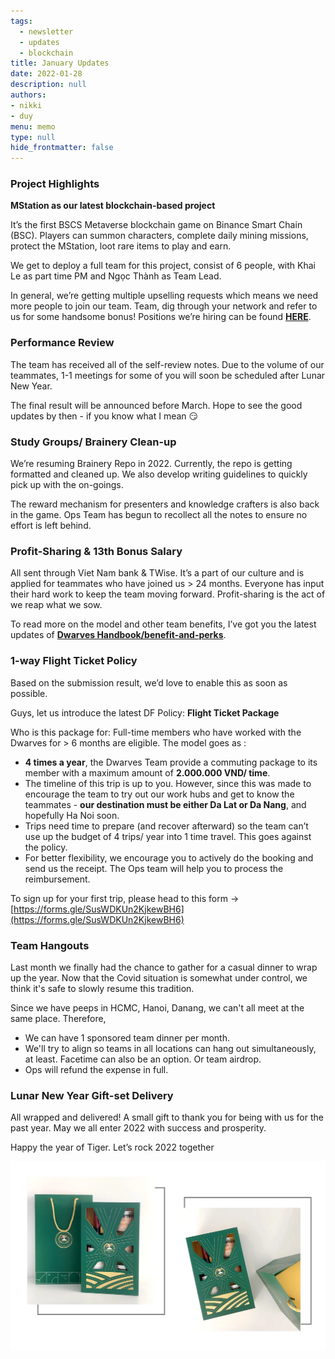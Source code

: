 ```yaml
---
tags: 
  - newsletter
  - updates
  - blockchain
title: January Updates
date: 2022-01-28
description: null
authors: 
- nikki
- duy
menu: memo
type: null
hide_frontmatter: false
---
```


### **Project Highlights**
**MStation as our latest blockchain-based project**

It’s the first BSCS Metaverse blockchain game on Binance Smart Chain (BSC). Players can summon characters, complete daily mining missions, protect the MStation, loot rare items to play and earn. 

We get to deploy a full team for this project, consist of 6 people, with Khai Le as part time PM and Ngọc Thành as Team Lead.

In general, we’re getting multiple upselling requests which means we need more people to join our team. Team, dig through your network and refer to us for some handsome bonus! Positions we’re hiring can be found **[HERE](http://careers.d.foundation/)**.

### **Performance Review**
The team has received all of the self-review notes. Due to the volume of our teammates, 1-1 meetings for some of you will soon be scheduled after Lunar New Year. 

The final result will be announced before March. Hope to see the good updates by then - if you know what I mean 😏

### **Study Groups/ Brainery Clean-up**
We’re resuming Brainery Repo in 2022. Currently, the repo is getting formatted and cleaned up. We also develop writing guidelines to quickly pick up with the on-goings.

The reward mechanism for presenters and knowledge crafters is also back in the game. Ops Team has begun to recollect all the notes to ensure no effort is left behind.

### **Profit-Sharing & 13th Bonus Salary**
All sent through Viet Nam bank & TWise. It’s a part of our culture and is applied for teammates who have joined us > 24 months. Everyone has input their hard work to keep the team moving forward. Profit-sharing is the act of we reap what we sow. 

To read more on the model and other team benefits, I’ve got you the latest updates of **[Dwarves Handbook/benefit-and-perks](https://github.com/dwarvesf/handbook/blob/master/benefits-and-perks.md#employee-profit-sharing)**.

### **1-way Flight Ticket Policy**
Based on the submission result, we’d love to enable this as soon as possible.

Guys, let us introduce the latest DF Policy: **Flight Ticket Package**

Who is this package for: Full-time members who have worked with the Dwarves for > 6 months are eligible. The model goes as :

* **4 times a year**, the Dwarves Team provide a commuting package to its member with a maximum amount of **2.000.000 VND/ time**.
* The timeline of this trip is up to you. However, since this was made to encourage the team to try out our work hubs and get to know the teammates - **our destination must be either Da Lat or Da Nang**, and hopefully Ha Noi soon. 
* Trips need time to prepare (and recover afterward) so the team can’t use up the budget of 4 trips/ year into 1 time travel. This goes against the policy.
* For better flexibility, we encourage you to actively do the booking and send us the receipt. The Ops team will help you to process the reimbursement.

To sign up for your first trip, please head to this form → [https://forms.gle/SusWDKUn2KjkewBH6](https://forms.gle/SusWDKUn2KjkewBH6)

### Team Hangouts
Last month we finally had the chance to gather for a casual dinner to wrap up the year. Now that the Covid situation is somewhat under control, we think it's safe to slowly resume this tradition.

Since we have peeps in HCMC, Hanoi, Danang, we can't all meet at the same place. Therefore,

* We can have 1 sponsored team dinner per month.
* We'll try to align so teams in all locations can hang out simultaneously, at least. Facetime can also be an option. Or team airdrop.
* Ops will refund the expense in full.

### Lunar New Year Gift-set Delivery
All wrapped and delivered!
A small gift to thank you for being with us for the past year. May we all enter 2022 with success and prosperity. 

Happy the year of Tiger. Let’s rock 2022 together

![](assets/2022-january-updates_bd881f2df5fc45b3831edf17c1ceef53_md5.webp)

